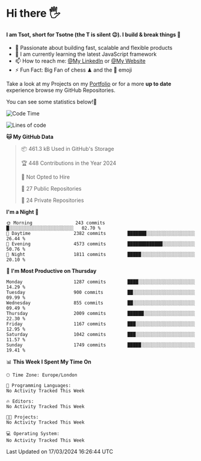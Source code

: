 # Hi there :raised_hand_with_fingers_splayed:
#### I am Tsot, short for Tsotne (the T is silent :wink:). I build & break things :space_invader:
- :telescope: Passionate about building fast, scalable and flexible products
- :seedling: I am currently learning the latest JavaScript framework 
- :mailbox: How to reach me: [@My LinkedIn](https://www.linkedin.com/in/tsotne-gvadzabia/) or [@My Website](https://tsotne.co.uk/contact)
- :zap: Fun Fact: Big Fan of chess ♟ and the 👾 emoji

Take a look at my Projects on my [Portfolio](https://tsotne.co.uk/) or for a more **up to date** experience browse my GitHub Repositories.

You can see some statistics below!:space_invader:
<!--START_SECTION:waka-->
![Code Time](http://img.shields.io/badge/Code%20Time-761%20hrs%202%20mins-blue)

![Lines of code](https://img.shields.io/badge/From%20Hello%20World%20I%27ve%20Written-4.9%20million%20lines%20of%20code-blue)

**🐱 My GitHub Data** 

> 📦 461.3 kB Used in GitHub's Storage 
 > 
> 🏆 448 Contributions in the Year 2024
 > 
> 🚫 Not Opted to Hire
 > 
> 📜 27 Public Repositories 
 > 
> 🔑 24 Private Repositories 
 > 
**I'm a Night 🦉** 

```text
🌞 Morning                243 commits         █░░░░░░░░░░░░░░░░░░░░░░░░   02.70 % 
🌆 Daytime                2382 commits        ███████░░░░░░░░░░░░░░░░░░   26.44 % 
🌃 Evening                4573 commits        █████████████░░░░░░░░░░░░   50.76 % 
🌙 Night                  1811 commits        █████░░░░░░░░░░░░░░░░░░░░   20.10 % 
```
📅 **I'm Most Productive on Thursday** 

```text
Monday                   1287 commits        ████░░░░░░░░░░░░░░░░░░░░░   14.29 % 
Tuesday                  900 commits         ██░░░░░░░░░░░░░░░░░░░░░░░   09.99 % 
Wednesday                855 commits         ██░░░░░░░░░░░░░░░░░░░░░░░   09.49 % 
Thursday                 2009 commits        ██████░░░░░░░░░░░░░░░░░░░   22.30 % 
Friday                   1167 commits        ███░░░░░░░░░░░░░░░░░░░░░░   12.95 % 
Saturday                 1042 commits        ███░░░░░░░░░░░░░░░░░░░░░░   11.57 % 
Sunday                   1749 commits        █████░░░░░░░░░░░░░░░░░░░░   19.41 % 
```


📊 **This Week I Spent My Time On** 

```text
🕑︎ Time Zone: Europe/London

💬 Programming Languages: 
No Activity Tracked This Week

🔥 Editors: 
No Activity Tracked This Week

🐱‍💻 Projects: 
No Activity Tracked This Week

💻 Operating System: 
No Activity Tracked This Week
```


 Last Updated on 17/03/2024 16:26:44 UTC
<!--END_SECTION:waka-->
